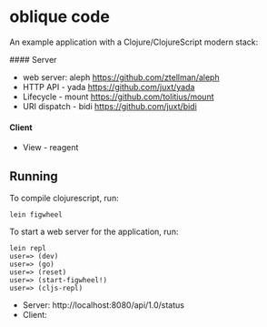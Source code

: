 # oblique code

An example application with a Clojure/ClojureScript modern stack:

#### Server

- web server: aleph https://github.com/ztellman/aleph
- HTTP API - yada https://github.com/juxt/yada
- Lifecycle - mount https://github.com/tolitius/mount
- URI dispatch - bidi https://github.com/juxt/bidi

#### Client

- View - reagent 

## Running

To compile clojurescript, run:

    lein figwheel

To start a web server for the application, run:

```
lein repl
user=> (dev)
user=> (go)
user=> (reset)
user=> (start-figwheel!)
user=> (cljs-repl)
```

- Server: http://localhost:8080/api/1.0/status
- Client: 



